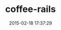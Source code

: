 ---
layout: post
title:  "coffee-rails"
repo:   "rails/coffee-rails"
date:   2015-02-18 17:37:29
---